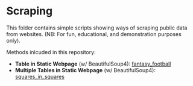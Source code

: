 # Scraping

This folder contains simple scripts showing ways of scraping public data from websites.
(NB: For fun, educational, and demonstration purposes only).

Methods inlcuded in this repository:
* __Table in Static Webpage__ (w/ BeautifulSoup4): [fantasy_football](https://github.com/filippo-volpin/scraping/tree/main/fantasy_football)
* __Multiple Tables in Static Webpage__ (w/ BeautifulSoup4): [squares_in_squares](https://github.com/filippo-volpin/scraping/tree/main/squares_in_squares)
